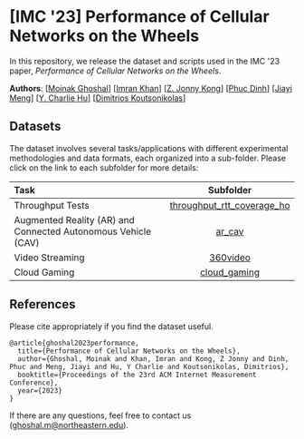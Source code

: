 # [IMC '23] Performance of Cellular Networks on the Wheels

In this repository, we release the dataset and scripts used in the IMC '23
paper, *Performance of Cellular Networks on the Wheels*.

**Authors**:
[[Moinak Ghoshal](https://sites.google.com/view/moinak-ghoshal/home)] 
[[Imran Khan](https://sites.google.com/view/imransiu2019/home)]
[[Z. Jonny Kong](https://www.jonnykong.com)]
[[Phuc Dinh](https://scholar.google.com/citations?user=87M0_7EAAAAJ&hl=en)]
[[Jiayi Meng](https://ranger.uta.edu/~jmeng/)]
[[Y. Charlie Hu](https://engineering.purdue.edu/~ychu/)]
[[Dimitrios Koutsonikolas](https://ece.northeastern.edu/fac-ece/dkoutsonikolas/)]


## Datasets

The dataset involves several tasks/applications with different experimental
methodologies and data formats, each organized into a sub-folder. Please click
on the link to each subfolder for more details:

| Task | Subfolder |
| :--- | :---: |
| Throughput Tests | [throughput_rtt_coverage_ho](./throughput_rtt_coverage_ho) |
| Augmented Reality (AR) and Connected Autonomous Vehicle (CAV) | [ar_cav](./ar_cav) |
| Video Streaming | [360video](./360video)   |
| Cloud Gaming | [cloud_gaming](./cloud_gaming) |

## References

Please cite appropriately if you find the dataset useful.

```
@article{ghoshal2023performance,
  title={Performance of Cellular Networks on the Wheels},
  author={Ghoshal, Moinak and Khan, Imran and Kong, Z Jonny and Dinh, Phuc and Meng, Jiayi and Hu, Y Charlie and Koutsonikolas, Dimitrios},
  booktitle={Proceedings of the 23rd ACM Internet Measurement Conference},
  year={2023}
}
```

If there are any questions, feel free to contact us
([ghoshal.m@northeastern.edu](ghoshal.m@northeastern.edu)).
